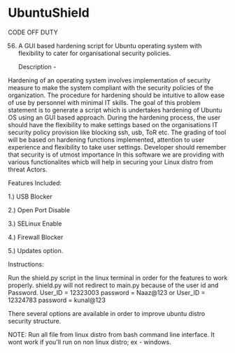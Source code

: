 # UbuntuShield
CODE OFF DUTY 

56. A GUI based hardening script for Ubuntu operating system with flexibility to cater for organisational security policies.

    Description -
     
Hardening of an operating system involves implementation of security measure to make the system compliant with the security policies of the organization. The procedure for hardening should be intuitive to allow ease of use by personnel with minimal IT skills. The goal of this problem statement is to generate a script which is undertakes hardening of Ubuntu OS using an GUI based approach. During the hardening process, the user should have the flexibility to make settings based on the organisations IT security policy provision like blocking ssh, usb, ToR etc. The grading of tool will be based on hardening functions implemented, attention to user experience and flexibility to take user settings. Developer should remember that security is of utmost importance
In this software we are providing with various functionalites whicb will help in securing your Linux distro from threat Actors.

Features Included:

1.) USB Blocker

2.) Open Port Disable

3.) SELinux Enable

4.) Firewall Blocker

5.) Updates option.

Instructions:

Run the shield.py script in the linux terminal in order for the features to work properly.
shield.py will not redirect to main.py because of the user id and Password. 
User_ID = 12323003
password = Naaz@123 
        or 
User_ID = 12324783
password = kunal@123

There several options are available in order to improve ubuntu distro security structure.

NOTE: Run all file from linux distro from bash command line interface. It wont work if you'll run on non linux distro; ex - windows.



